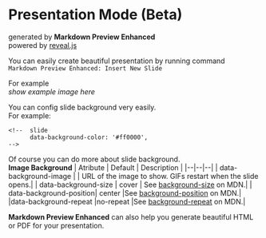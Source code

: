 <!-- slide -->
# Presentation Mode (Beta)
generated by **Markdown Preview Enhanced**  
powered by [reveal.js](https://github.com/hakimel/reveal.js)

<!-- slide -->
You can easily create beautiful presentation by running command   
`Markdown Preview Enhanced: Insert New Slide`

<!-- slide -->
For example  
*show example image here*

<!-- slide -->
You can config slide background very easily.   
For example:
```
<!--  slide
      data-background-color: '#ff0000',
-->
```

<!-- slide -->
Of course you can do more about slide background.  
**Image Background**
| Atribute | Default | Description |
|--|--|--|
| data-background-image	 |  | URL of the image to show. GIFs restart when the slide opens.|
| data-background-size	| cover | See [background-size](https://developer.mozilla.org/docs/Web/CSS/background-size) on MDN.|
| data-background-position| center |See [background-position](https://developer.mozilla.org/docs/Web/CSS/background-position) on MDN.|
|data-background-repeat	|no-repeat	|See [background-repeat](https://developer.mozilla.org/docs/Web/CSS/background-repeat) on MDN.|  

<!-- slide -->
**Markdown Preview Enhanced** can also help you generate beautiful HTML or PDF for your presentation.  
